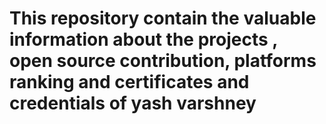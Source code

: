 # This repository contain the valuable information about the projects , open source contribution, platforms ranking and certificates and credentials of yash varshney

